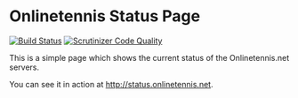 Onlinetennis Status Page
========================

[![Build Status](https://scrutinizer-ci.com/g/dmecke/status.onlinetennis.net/badges/build.png?b=master)](https://scrutinizer-ci.com/g/dmecke/status.onlinetennis.net/build-status/master)
[![Scrutinizer Code Quality](https://scrutinizer-ci.com/g/dmecke/status.onlinetennis.net/badges/quality-score.png?b=master)](https://scrutinizer-ci.com/g/dmecke/status.onlinetennis.net/?branch=master)

This is a simple page which shows the current status of the Onlinetennis.net servers.

You can see it in action at http://status.onlinetennis.net.
